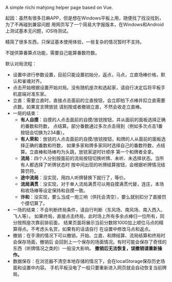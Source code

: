 A simple riichi mahjong helper page based on Vue.

起因：虽然有很多日麻APP，但是想在Windows平板上用，随便找了找没找到，为了不再碰到兼容问题
用网页写了一个简易大字报版本，在Windows和Android上测试基本无问题，iOS待测试。

精简了很多东西，只保证基本使用体验，一些复杂的情况暂时不支持。

不提供算番算点功能，需要自己能算番数符数。

默认对局流程：
- 设置中进行参数设置，目前只能设置初始分，返点，马点，立直场棒价格，默认和雀魂对齐。
- 点击开始根据设置开始对局。没有随机座次和选起家，请自行决定后将平板手机底端对准东家。
- 立直：需要立直时，直接点击面前的立直按钮，会立即拍下点棒并扣立直需要点数。如果宣言牌放铳
  请别按或者撤销立直，不然会收走立直棒。
- 一局的结束：
  - **有人自摸**：自摸的人点击面前的自摸/放铳按钮，并从面前的面板选择正确的番数和符数，
    点结算。部分番数通过多次点击得到（例如多次点击1番按钮会切换为234番）。
  - **有人荣和**：放铳的人点击面前的自摸/放铳按钮，和牌的人从面前的面板选择正确的番数和符数，
    如果多家和牌多家同时选择自己的番数符数，点结算。立直棒和场棒均为头跳，放铳家逆时针顺序
	第一个和牌者全拿。
  - **流局**：四个人分别按面前的流局按钮切换听牌、未听、未选择状态。当所有人都选择了听牌状态时
    按中间出现的听牌结算按钮，会根据听牌情况结算罚符。
  - **途中流局**：没实现，用四人听牌替换下就行了，等价。
  - **流局满贯**：没实现，对于单人流局满贯可以用自摸满贯代替，连庄，本场和收场棒等设定保持和自摸一致。
  - **诈和**：没实现，要么当成一炮三响（供托会清空），要么就别扣分了直接罚个摸切算了。
- 一场的结束：不会判断终局条件，请自行判断（东风场、南风场、南入西入、飞人等）。
  如果终局，直接点击终局，此时场上所有多余点棒归一位所有，同分按照座次靠前排前面，
  结果页面将展示当前分数除1000加上顺位马点的精算得点。不考虑头名赏，如果有的话请自行
  在设置中修改马点和返点。
- 撤销：在手滑的情况下可以撤销，开始、立直、和牌结算、流局结算和终局时会保存场面，撤销后
  会回到上一个保存的场面情况。有时可能会保存了奇怪的东西（听牌情况之类的）一般没大影响。
  **撤销后无法恢复，误撤销请重新操作。**
- 数据保存：在浏览器不清空本地存储的情况下，会在localStorage保存历史场面和设置中内容。
  手机平板没电了一般只要重新进入网页就会自动恢复当前牌局。
